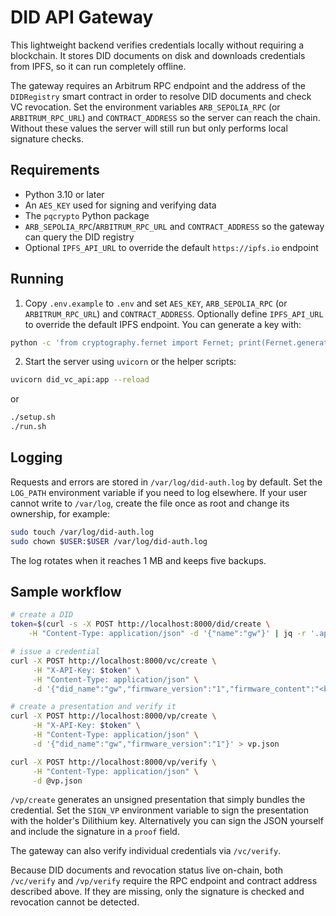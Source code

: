 # DID API Gateway

This lightweight backend verifies credentials locally without requiring a blockchain. It stores DID documents on disk and downloads credentials from IPFS, so it can run completely offline.

The gateway requires an Arbitrum RPC endpoint and the address of the
`DIDRegistry` smart contract in order to resolve DID documents and check VC
revocation.  Set the environment variables `ARB_SEPOLIA_RPC` (or
`ARBITRUM_RPC_URL`) and `CONTRACT_ADDRESS` so the server can reach the chain.
Without these values the server will still run but only performs local signature
checks.

## Requirements

- Python 3.10 or later
- An `AES_KEY` used for signing and verifying data
- The `pqcrypto` Python package
- `ARB_SEPOLIA_RPC`/`ARBITRUM_RPC_URL` and `CONTRACT_ADDRESS` so the gateway can
  query the DID registry
- Optional `IPFS_API_URL` to override the default `https://ipfs.io` endpoint

## Running

1. Copy `.env.example` to `.env` and set `AES_KEY`, `ARB_SEPOLIA_RPC` (or
   `ARBITRUM_RPC_URL`) and `CONTRACT_ADDRESS`. Optionally define
   `IPFS_API_URL` to override the default IPFS endpoint. You can generate a key
   with:

```bash
python -c 'from cryptography.fernet import Fernet; print(Fernet.generate_key().decode())'
```

2. Start the server using `uvicorn` or the helper scripts:

```bash
uvicorn did_vc_api:app --reload
```

or

```bash
./setup.sh
./run.sh
```

## Logging

Requests and errors are stored in `/var/log/did-auth.log` by default. Set the
`LOG_PATH` environment variable if you need to log elsewhere. If your user
cannot write to `/var/log`, create the file once as root and change its
ownership, for example:

```bash
sudo touch /var/log/did-auth.log
sudo chown $USER:$USER /var/log/did-auth.log
```

The log rotates when it reaches 1&nbsp;MB and keeps five backups.

## Sample workflow

```bash
# create a DID
token=$(curl -s -X POST http://localhost:8000/did/create \
    -H "Content-Type: application/json" -d '{"name":"gw"}' | jq -r '.api_key')

# issue a credential
curl -X POST http://localhost:8000/vc/create \
     -H "X-API-Key: $token" \
     -H "Content-Type: application/json" \
     -d '{"did_name":"gw","firmware_version":"1","firmware_content":"<base64>"}'

# create a presentation and verify it
curl -X POST http://localhost:8000/vp/create \
     -H "X-API-Key: $token" \
     -H "Content-Type: application/json" \
     -d '{"did_name":"gw","firmware_version":"1"}' > vp.json

curl -X POST http://localhost:8000/vp/verify \
     -H "Content-Type: application/json" \
     -d @vp.json
```

`/vp/create` generates an unsigned presentation that simply bundles the
credential. Set the `SIGN_VP` environment variable to sign the presentation with
the holder's Dilithium key. Alternatively you can sign the JSON yourself and
include the signature in a `proof` field.

The gateway can also verify individual credentials via `/vc/verify`.

Because DID documents and revocation status live on-chain, both `/vc/verify` and
`/vp/verify` require the RPC endpoint and contract address described above. If
they are missing, only the signature is checked and revocation cannot be
detected.

